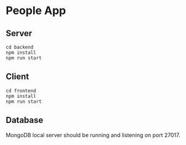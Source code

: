 # People App

## Server
```
cd backend
npm install
npm run start
```

## Client
```
cd frontend
npm install
npm run start
```

## Database
MongoDB local server should be running and listening on port 27017.
